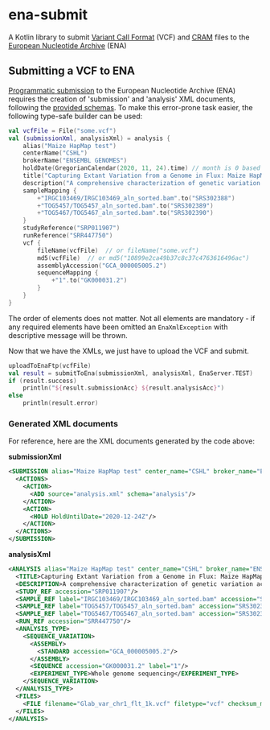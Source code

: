 # ena-submit
A Kotlin library to submit [Variant Call Format](https://en.wikipedia.org/wiki/Variant_Call_Format) (VCF) and [CRAM](http://www.ebi.ac.uk/ena/software/cram-toolkit) files to the [European Nucleotide Archive](http://www.ebi.ac.uk/ena) (ENA)

## Submitting a VCF to ENA
[Programmatic submission](http://www.ebi.ac.uk/ena/submit/programmatic-submission) to the European Nucleotide Archive (ENA) requires the creation of 'submission' and 'analysis' XML documents, following the [provided schemas](http://www.ebi.ac.uk/ena/submit/preparing-xmls#submission).
To make this error-prone task easier, the following type-safe builder can be used:

```kotlin
val vcfFile = File("some.vcf")
val (submissionXml, analysisXml) = analysis {
    alias("Maize HapMap test")
    centerName("CSHL")
    brokerName("ENSEMBL GENOMES")
    holdDate(GregorianCalendar(2020, 11, 24).time) // month is 0 based
    title("Capturing Extant Variation from a Genome in Flux: Maize HapMap II")
    description("A comprehensive characterization of genetic variation across 103 inbred lines ...")
    sampleMapping {
        +"IRGC103469/IRGC103469_aln_sorted.bam".to("SRS302388")
        +"TOG5457/TOG5457_aln_sorted.bam".to("SRS302389")
        +"TOG5467/TOG5467_aln_sorted.bam".to("SRS302390")
    }
    studyReference("SRP011907")
    runReference("SRR447750")
    vcf {
        fileName(vcfFile)  // or fileName("some.vcf")
        md5(vcfFile)  // or md5("10899e2ca49b37c8c37c4763616496ac")
        assemblyAccession("GCA_000005005.2")
        sequenceMapping {
            +"1".to("GK000031.2")
        }
    }
}
```
The order of elements does not matter. Not all elements are mandatory - if any required elements have been omitted an `EnaXmlException` with descriptive message will be thrown.

Now that we have the XMLs, we just have to upload the VCF and submit.
```kotlin
uploadToEnaFtp(vcfFile)
val result = submitToEna(submissionXml, analysisXml, EnaServer.TEST)
if (result.success)
    println("${result.submissionAcc} ${result.analysisAcc}")
else
    println(result.error)
```

### Generated XML documents
For reference, here are the XML documents generated by the code above:

**submissionXml**
```xml
<SUBMISSION alias="Maize HapMap test" center_name="CSHL" broker_name="ENSEMBL GENOMES">
  <ACTIONS>
    <ACTION>
      <ADD source="analysis.xml" schema="analysis"/>
    </ACTION>
    <ACTION>
      <HOLD HoldUntilDate="2020-12-24Z"/>
    </ACTION>
  </ACTIONS>
</SUBMISSION>
```

**analysisXml**
```xml
<ANALYSIS alias="Maize HapMap test" center_name="CSHL" broker_name="ENSEMBL GENOMES">
  <TITLE>Capturing Extant Variation from a Genome in Flux: Maize HapMap II</TITLE>
  <DESCRIPTION>A comprehensive characterization of genetic variation across 103 inbred lines ...</DESCRIPTION>
  <STUDY_REF accession="SRP011907"/>
  <SAMPLE_REF label="IRGC103469/IRGC103469_aln_sorted.bam" accession="SRS302388"/>
  <SAMPLE_REF label="TOG5457/TOG5457_aln_sorted.bam" accession="SRS302389"/>
  <SAMPLE_REF label="TOG5467/TOG5467_aln_sorted.bam" accession="SRS302390"/>
  <RUN_REF accession="SRR447750"/>
  <ANALYSIS_TYPE>
    <SEQUENCE_VARIATION>
      <ASSEMBLY>
        <STANDARD accession="GCA_000005005.2"/>
      </ASSEMBLY>
      <SEQUENCE accession="GK000031.2" label="1"/>
      <EXPERIMENT_TYPE>Whole genome sequencing</EXPERIMENT_TYPE>
    </SEQUENCE_VARIATION>
  </ANALYSIS_TYPE>
  <FILES>
    <FILE filename="Glab_var_chr1_flt_1k.vcf" filetype="vcf" checksum_method="MD5" checksum="10899e2ca49b37c8c37c4763616496ac"/>
  </FILES>
</ANALYSIS>
```
